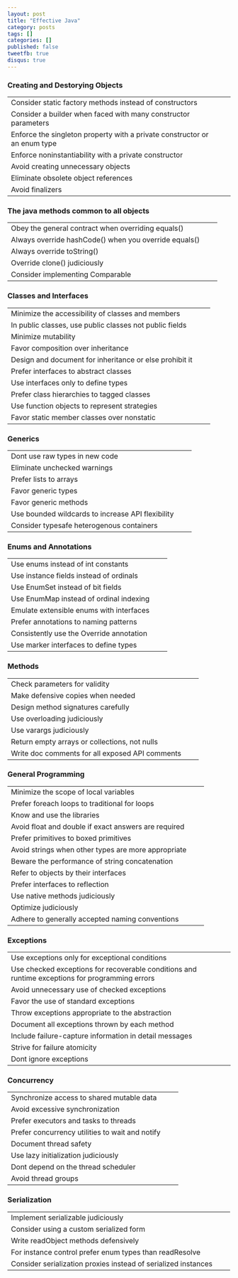 ```yaml
---
layout: post
title: "Effective Java"
category: posts
tags: []
categories: []
published: false
tweetfb: true
disqus: true
---
```


### Creating and Destorying Objects
<table class="table table-bordered table-striped table-condensed bs-docs-grid">
    <tr class="tablerow"">
        <td>Consider static factory methods instead of constructors</td>
        <td></td>
        <td></td>
    </tr>
    <tr class="tablerow"">
        <td>Consider a builder when faced with many constructor parameters</td>
        <td></td>
        <td></td>
    </tr>
    <tr class="tablerow"">
        <td>Enforce the singleton property with a private constructor or an enum type</td>
        <td></td>
        <td></td>
    </tr>
    <tr class="tablerow"">
        <td>Enforce noninstantiability with a private constructor</td>
        <td></td>
        <td></td>
    </tr>
    <tr class="tablerow"">
        <td>Avoid creating unnecessary objects</td>
        <td></td>
        <td></td>
    </tr>
    <tr class="tablerow"">
        <td>Eliminate obsolete object references</td>
        <td></td>
        <td></td>
    </tr>
    <tr class="tablerow"">
        <td>Avoid finalizers</td>
        <td></td>
        <td></td>
    </tr>
</table>

### The java methods common to all objects
<table class="table table-bordered table-striped table-condensed bs-docs-grid">
    <tr class="tablerow"">
        <td>Obey the general contract when overriding equals()</td>
        <td></td>
        <td></td>
    </tr>
    <tr class="tablerow"">
        <td>Always override hashCode() when you override equals()</td>
        <td></td>
        <td></td>
    </tr>
    <tr class="tablerow"">
        <td>Always override toString()</td>
        <td></td>
        <td></td>
    </tr>
    <tr class="tablerow"">
        <td>Override clone() judiciously</td>
        <td></td>
        <td></td>
    </tr>
    <tr class="tablerow"">
        <td>Consider implementing Comparable</td>
        <td></td>
        <td></td>
    </tr>
</table>

### Classes and Interfaces
<table class="table table-bordered table-striped table-condensed bs-docs-grid">
    <tr class="tablerow"">
        <td>Minimize the accessibility of classes and members</td>
        <td></td>
        <td></td>
    </tr>
    <tr class="tablerow"">
        <td>In public classes, use public classes not public fields</td>
        <td></td>
        <td></td>
    </tr>
    <tr class="tablerow"">
        <td>Minimize mutability</td>
        <td></td>
        <td></td>
    </tr>
    <tr class="tablerow"">
        <td>Favor composition over inheritance</td>
        <td></td>
        <td></td>
    </tr>
    <tr class="tablerow"">
        <td>Design and document for inheritance or else prohibit it</td>
        <td></td>
        <td></td>
    </tr>
    <tr class="tablerow"">
        <td>Prefer interfaces to abstract classes</td>
        <td></td>
        <td></td>
    </tr>
    <tr class="tablerow"">
        <td>Use interfaces only to define types</td>
        <td></td>
        <td></td>
    </tr>
    <tr class="tablerow"">
        <td>Prefer class hierarchies to tagged classes</td>
        <td></td>
        <td></td>
    </tr>
    <tr class="tablerow"">
        <td>Use function objects to represent strategies</td>
        <td></td>
        <td></td>
    </tr>
    <tr class="tablerow"">
        <td>Favor static member classes over nonstatic</td>
        <td></td>
        <td></td>
    </tr>
</table>

### Generics
<table class="table table-bordered table-striped table-condensed bs-docs-grid">
    <tr class="tablerow"">
        <td>Dont use raw types in new code</td>
        <td></td>
        <td></td>
    </tr>
    <tr class="tablerow"">
        <td>Eliminate unchecked warnings</td>
        <td></td>
        <td></td>
    </tr>
    <tr class="tablerow"">
        <td>Prefer lists to arrays</td>
        <td></td>
        <td></td>
    </tr>
    <tr class="tablerow"">
        <td>Favor generic types</td>
        <td></td>
        <td></td>
    </tr>
    <tr class="tablerow"">
        <td>Favor generic methods</td>
        <td></td>
        <td></td>
    </tr>
    <tr class="tablerow"">
        <td>Use bounded wildcards to increase API flexibility</td>
        <td></td>
        <td></td>
    </tr>
    <tr class="tablerow"">
        <td>Consider typesafe heterogenous containers</td>
        <td></td>
        <td></td>
    </tr>
</table>

### Enums and Annotations
<table class="table table-bordered table-striped table-condensed bs-docs-grid">
    <tr class="tablerow"">
        <td>Use enums instead of int constants</td>
        <td></td>
        <td></td>
    </tr>
    <tr class="tablerow"">
        <td>Use instance fields instead of ordinals</td>
        <td></td>
        <td></td>
    </tr>
    <tr class="tablerow"">
        <td>Use EnumSet instead of bit fields</td>
        <td></td>
        <td></td>
    </tr>
    <tr class="tablerow"">
        <td>Use EnumMap instead of ordinal indexing</td>
        <td></td>
        <td></td>
    </tr>
    <tr class="tablerow"">
        <td>Emulate extensible enums with interfaces</td>
        <td></td>
        <td></td>
    </tr>
    <tr class="tablerow"">
        <td>Prefer annotations to naming patterns</td>
        <td></td>
        <td></td>
    </tr>
    <tr class="tablerow"">
        <td>Consistently use the Override annotation</td>
        <td></td>
        <td></td>
    </tr>
    <tr class="tablerow"">
        <td>Use marker interfaces to define types</td>
        <td></td>
        <td></td>
    </tr>
</table>

### Methods
<table class="table table-bordered table-striped table-condensed bs-docs-grid">
    <tr class="tablerow"">
        <td>Check parameters for validity</td>
        <td></td>
        <td></td>
    </tr>
    <tr class="tablerow"">
        <td>Make defensive copies when needed</td>
        <td></td>
        <td></td>
    </tr>
    <tr class="tablerow"">
        <td>Design method signatures carefully</td>
        <td></td>
        <td></td>
    </tr>
    <tr class="tablerow"">
        <td>Use overloading judiciously</td>
        <td></td>
        <td></td>
    </tr>
    <tr class="tablerow"">
        <td>Use varargs judiciously</td>
        <td></td>
        <td></td>
    </tr>
    <tr class="tablerow"">
        <td>Return empty arrays or collections, not nulls</td>
        <td></td>
        <td></td>
    </tr>
    <tr class="tablerow"">
        <td>Write doc comments for all exposed API comments</td>
        <td></td>
        <td></td>
    </tr>
</table>

### General Programming
<table class="table table-bordered table-striped table-condensed bs-docs-grid">
    <tr class="tablerow"">
        <td>Minimize the scope of local variables</td>
        <td></td>
        <td></td>
    </tr>
    <tr class="tablerow"">
        <td>Prefer foreach loops to traditional for loops</td>
        <td></td>
        <td></td>
    </tr>
    <tr class="tablerow"">
        <td>Know and use the libraries</td>
        <td></td>
        <td></td>
    </tr>
    <tr class="tablerow"">
        <td>Avoid float and double if exact answers are required</td>
        <td></td>
        <td></td>
    </tr>
    <tr class="tablerow"">
        <td>Prefer primitives to boxed primitives</td>
        <td></td>
        <td></td>
    </tr>
    <tr class="tablerow"">
        <td>Avoid strings when other types are more appropriate</td>
        <td></td>
        <td></td>
    </tr>
    <tr class="tablerow"">
        <td>Beware the performance of string concatenation</td>
        <td></td>
        <td></td>
    </tr>
    <tr class="tablerow"">
        <td>Refer to objects by their interfaces</td>
        <td></td>
        <td></td>
    </tr>
    <tr class="tablerow"">
        <td>Prefer interfaces to reflection</td>
        <td></td>
        <td></td>
    </tr>
    <tr class="tablerow"">
        <td>Use native methods judiciously</td>
        <td></td>
        <td></td>
    </tr>
    <tr class="tablerow"">
        <td>Optimize judiciously</td>
        <td></td>
        <td></td>
    </tr>
    <tr class="tablerow"">
        <td>Adhere to generally accepted naming conventions</td>
        <td></td>
        <td></td>
    </tr>
</table>

### Exceptions
<table class="table table-bordered table-striped table-condensed bs-docs-grid">
    <tr class="tablerow"">
        <td>Use exceptions only for exceptional conditions</td>
        <td></td>
        <td></td>
    </tr>
    <tr class="tablerow"">
        <td>Use checked exceptions for recoverable conditions and runtime exceptions for programming errors</td>
        <td></td>
        <td></td>
    </tr>
    <tr class="tablerow"">
        <td>Avoid unnecessary use of checked exceptions</td>
        <td></td>
        <td></td>
    </tr>
    <tr class="tablerow"">
        <td>Favor the use of standard exceptions</td>
        <td></td>
        <td></td>
    </tr>
    <tr class="tablerow"">
        <td>Throw exceptions appropriate to the abstraction</td>
        <td></td>
        <td></td>
    </tr>
    <tr class="tablerow"">
        <td>Document all exceptions thrown by each method</td>
        <td></td>
        <td></td>
    </tr>
    <tr class="tablerow"">
        <td>Include failure-capture information in detail messages</td>
        <td></td>
        <td></td>
    </tr>
    <tr class="tablerow"">
        <td>Strive for failure atomicity</td>
        <td></td>
        <td></td>
    </tr>
    <tr class="tablerow"">
        <td>Dont ignore exceptions</td>
        <td></td>
        <td></td>
    </tr>
</table>

### Concurrency
<table class="table table-bordered table-striped table-condensed bs-docs-grid">
    <tr class="tablerow"">
        <td>Synchronize access to shared mutable data</td>
        <td></td>
        <td></td>
    </tr>
    <tr class="tablerow"">
        <td>Avoid excessive synchronization</td>
        <td></td>
        <td></td>
    </tr>
    <tr class="tablerow"">
        <td>Prefer executors and tasks to threads</td>
        <td></td>
        <td></td>
    </tr>
    <tr class="tablerow"">
        <td>Prefer concurrency utilities to wait and notify</td>
        <td></td>
        <td></td>
    </tr>
    <tr class="tablerow"">
        <td>Document thread safety</td>
        <td></td>
        <td></td>
    </tr>
    <tr class="tablerow"">
        <td>Use lazy initialization judiciously</td>
        <td></td>
        <td></td>
    </tr>
    <tr class="tablerow"">
        <td>Dont depend on the thread scheduler</td>
        <td></td>
        <td></td>
    </tr>
    <tr class="tablerow"">
        <td>Avoid thread groups</td>
        <td></td>
        <td></td>
    </tr>
</table>

### Serialization
<table class="table table-bordered table-striped table-condensed bs-docs-grid">
    <tr class="tablerow"">
        <td>Implement serializable judiciously</td>
        <td></td>
        <td></td>
    </tr>
    <tr class="tablerow"">
        <td>Consider using a custom serialized form</td>
        <td></td>
        <td></td>
    </tr>
    <tr class="tablerow"">
        <td>Write readObject methods defensively</td>
        <td></td>
        <td></td>
    </tr>
    <tr class="tablerow"">
        <td>For instance control prefer enum types than readResolve</td>
        <td></td>
        <td></td>
    </tr>
    <tr class="tablerow"">
        <td>Consider serialization proxies instead of serialized instances</td>
        <td></td>
        <td></td>
    </tr>
</table>
